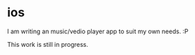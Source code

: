 # ios

I am writing an music/vedio player app to suit my own needs. :P  

This work is still in progress. 

